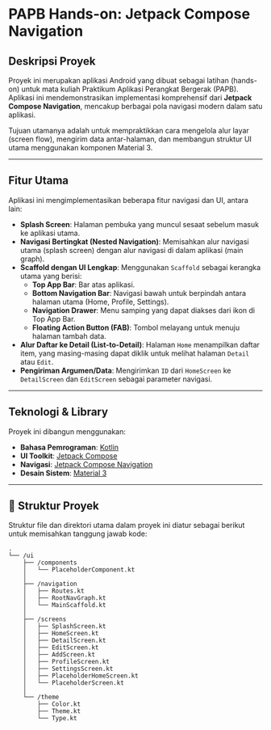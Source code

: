 # PAPB Hands-on: Jetpack Compose Navigation

## Deskripsi Proyek

Proyek ini merupakan aplikasi Android yang dibuat sebagai latihan (hands-on) untuk mata kuliah Praktikum Aplikasi Perangkat Bergerak (PAPB). Aplikasi ini mendemonstrasikan implementasi komprehensif dari **Jetpack Compose Navigation**, mencakup berbagai pola navigasi modern dalam satu aplikasi.

Tujuan utamanya adalah untuk mempraktikkan cara mengelola alur layar (screen flow), mengirim data antar-halaman, dan membangun struktur UI utama menggunakan komponen Material 3.

---

## Fitur Utama

Aplikasi ini mengimplementasikan beberapa fitur navigasi dan UI, antara lain:

-   **Splash Screen**: Halaman pembuka yang muncul sesaat sebelum masuk ke aplikasi utama.
-   **Navigasi Bertingkat (Nested Navigation)**: Memisahkan alur navigasi utama (splash screen) dengan alur navigasi di dalam aplikasi (main graph).
-   **Scaffold dengan UI Lengkap**: Menggunakan `Scaffold` sebagai kerangka utama yang berisi:
    -   **Top App Bar**: Bar atas aplikasi.
    -   **Bottom Navigation Bar**: Navigasi bawah untuk berpindah antara halaman utama (Home, Profile, Settings).
    -   **Navigation Drawer**: Menu samping yang dapat diakses dari ikon di Top App Bar.
    -   **Floating Action Button (FAB)**: Tombol melayang untuk menuju halaman tambah data.
-   **Alur Daftar ke Detail (List-to-Detail)**: Halaman `Home` menampilkan daftar item, yang masing-masing dapat diklik untuk melihat halaman `Detail` atau `Edit`.
-   **Pengiriman Argumen/Data**: Mengirimkan `ID` dari `HomeScreen` ke `DetailScreen` dan `EditScreen` sebagai parameter navigasi.

---

## Teknologi & Library

Proyek ini dibangun menggunakan:

-   **Bahasa Pemrograman**: [Kotlin](https://kotlinlang.org/)
-   **UI Toolkit**: [Jetpack Compose](https://developer.android.com/jetpack/compose)
-   **Navigasi**: [Jetpack Compose Navigation](https://developer.android.com/jetpack/compose/navigation)
-   **Desain Sistem**: [Material 3](https://m3.material.io/)

---

## 📂 Struktur Proyek

Struktur file dan direktori utama dalam proyek ini diatur sebagai berikut untuk memisahkan tanggung jawab kode:

```plaintext
.
└── /ui
    ├── /components
    │   └── PlaceholderComponent.kt
    │
    ├── /navigation
    │   ├── Routes.kt
    │   ├── RootNavGraph.kt
    │   └── MainScaffold.kt
    │
    ├── /screens
    │   ├── SplashScreen.kt
    │   ├── HomeScreen.kt
    │   ├── DetailScreen.kt
    │   ├── EditScreen.kt
    │   ├── AddScreen.kt
    │   ├── ProfileScreen.kt
    │   ├── SettingsScreen.kt
    │   ├── PlaceholderHomeScreen.kt
    │   └── PlaceholderScreen.kt
    │
    └── /theme
        ├── Color.kt
        ├── Theme.kt
        └── Type.kt

